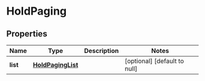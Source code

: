 # HoldPaging

## Properties
| Name     | Type                                    | Description | Notes                        |
|----------|-----------------------------------------|-------------|------------------------------|
| **list** | [**HoldPagingList**](HoldPagingList.md) |             | [optional] [default to null] |


